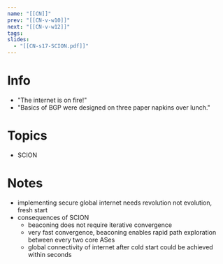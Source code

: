 ```yaml
---
name: "[[CN]]"
prev: "[[CN-v-w10]]"
next: "[[CN-v-w12]]"
tags:
slides:
  - "[[CN-s17-SCION.pdf]]"
---
```



# Info
- "The internet is on fire!"
- "Basics of BGP were designed on three paper napkins over lunch."


# Topics
- SCION


# Notes
- implementing secure global internet needs revolution not evolution, fresh start
- consequences of SCION
    - beaconing does not require iterative convergence
    - very fast convergence, beaconing enables rapid path exploration between every two core ASes
    - global connectivity of internet after cold start could be achieved within seconds
